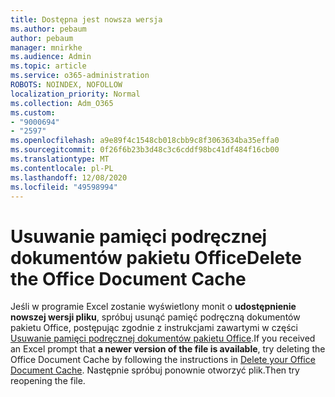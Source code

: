 ```yaml
---
title: Dostępna jest nowsza wersja
ms.author: pebaum
author: pebaum
manager: mnirkhe
ms.audience: Admin
ms.topic: article
ms.service: o365-administration
ROBOTS: NOINDEX, NOFOLLOW
localization_priority: Normal
ms.collection: Adm_O365
ms.custom:
- "9000694"
- "2597"
ms.openlocfilehash: a9e89f4c1548cb018cbb9c8f3063634ba35effa0
ms.sourcegitcommit: 0f26f6b23b3d48c3c6cddf98bc41df484f16cb00
ms.translationtype: MT
ms.contentlocale: pl-PL
ms.lasthandoff: 12/08/2020
ms.locfileid: "49598994"
---
```

# <a name="delete-the-office-document-cache"></a><span data-ttu-id="8e06d-102">Usuwanie pamięci podręcznej dokumentów pakietu Office</span><span class="sxs-lookup"><span data-stu-id="8e06d-102">Delete the Office Document Cache</span></span>

<span data-ttu-id="8e06d-103">Jeśli w programie Excel zostanie wyświetlony monit o **udostępnienie nowszej wersji pliku**, spróbuj usunąć pamięć podręczną dokumentów pakietu Office, postępując zgodnie z instrukcjami zawartymi w części [Usuwanie pamięci podręcznej dokumentów pakietu Office](https://support.office.com/article/b1d3765e-d71b-4bb8-99ca-acd22c42995d).</span><span class="sxs-lookup"><span data-stu-id="8e06d-103">If you received an Excel prompt that **a newer version of the file is available**, try deleting the Office Document Cache by following the instructions in [Delete your Office Document Cache](https://support.office.com/article/b1d3765e-d71b-4bb8-99ca-acd22c42995d).</span></span> <span data-ttu-id="8e06d-104">Następnie spróbuj ponownie otworzyć plik.</span><span class="sxs-lookup"><span data-stu-id="8e06d-104">Then try reopening the file.</span></span>
